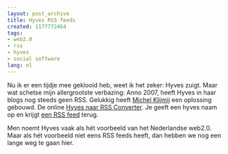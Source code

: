 ```yaml
---
layout: post_archive
title: Hyves RSS feeds
created: 1177772464
tags:
- web2.0
- rss
- hyves
- social software
lang: nl
---
```

Nu ik er een tijdje mee geklooid heb, weet ik het zeker: Hyves zuigt. Maar wat schetse mijn allergrootste verbazing: Anno 2007, heeft Hyves in haar blogs nog steeds geen RSS. Gelukkig heeft [Michel Klijmij](http://michel.klijmij.net/) een oplossing gebouwd. De online [Hyves naar RSS Converter](http://hyvesblog2rss.klijmij.net). Je geeft een hyves naam op en krijgt [een RSS feed](http://hyvesblog2rss.klijmij.net/?h=berkes) terug.

Men noemt Hyves vaak als hét voorbeeld van het Nederlandse web2.0. Maar als hét voorbeeld niet eens RSS feeds heeft, dan hebben we nog een lange weg te gaan hier.
